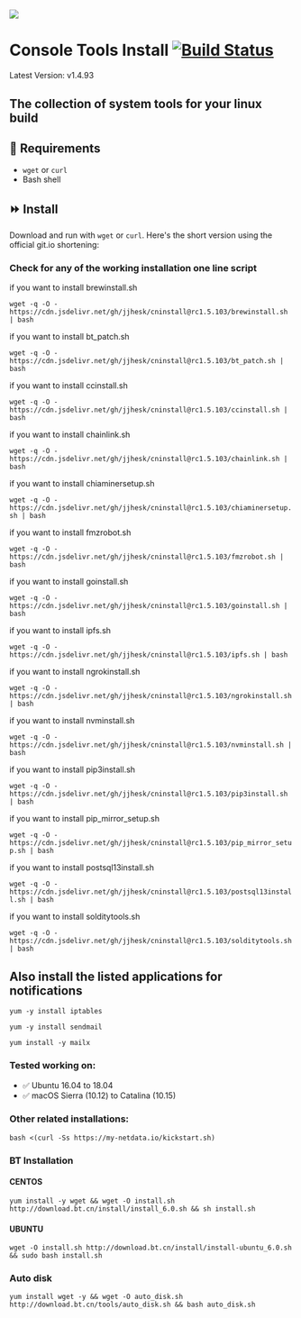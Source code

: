 # [![](https://data.jsdelivr.com/v1/package/gh/jjhesk/cninstall/badge?style=rounded)](https://www.jsdelivr.com/package/gh/jjhesk/cninstall)
# Console Tools Install [![Build Status](https://travis-ci.org/canha/cninstall.svg?branch=master)](https://travis-ci.org/canha/cninstall)

Latest Version: v1.4.93

## The collection of system tools for your linux build

## :hammer: Requirements
* `wget` or `curl`
* Bash shell

## :fast_forward: Install

Download and run with `wget` or `curl`. Here's the short version using the official git.io shortening:


### Check for any of the working installation one line script

if you want to install brewinstall.sh

`wget -q -O - https://cdn.jsdelivr.net/gh/jjhesk/cninstall@rc1.5.103/brewinstall.sh | bash`


if you want to install bt_patch.sh

`wget -q -O - https://cdn.jsdelivr.net/gh/jjhesk/cninstall@rc1.5.103/bt_patch.sh | bash`


if you want to install ccinstall.sh

`wget -q -O - https://cdn.jsdelivr.net/gh/jjhesk/cninstall@rc1.5.103/ccinstall.sh | bash`


if you want to install chainlink.sh

`wget -q -O - https://cdn.jsdelivr.net/gh/jjhesk/cninstall@rc1.5.103/chainlink.sh | bash`


if you want to install chiaminersetup.sh

`wget -q -O - https://cdn.jsdelivr.net/gh/jjhesk/cninstall@rc1.5.103/chiaminersetup.sh | bash`


if you want to install fmzrobot.sh

`wget -q -O - https://cdn.jsdelivr.net/gh/jjhesk/cninstall@rc1.5.103/fmzrobot.sh | bash`


if you want to install goinstall.sh

`wget -q -O - https://cdn.jsdelivr.net/gh/jjhesk/cninstall@rc1.5.103/goinstall.sh | bash`


if you want to install ipfs.sh

`wget -q -O - https://cdn.jsdelivr.net/gh/jjhesk/cninstall@rc1.5.103/ipfs.sh | bash`


if you want to install ngrokinstall.sh

`wget -q -O - https://cdn.jsdelivr.net/gh/jjhesk/cninstall@rc1.5.103/ngrokinstall.sh | bash`


if you want to install nvminstall.sh

`wget -q -O - https://cdn.jsdelivr.net/gh/jjhesk/cninstall@rc1.5.103/nvminstall.sh | bash`


if you want to install pip3install.sh

`wget -q -O - https://cdn.jsdelivr.net/gh/jjhesk/cninstall@rc1.5.103/pip3install.sh | bash`


if you want to install pip_mirror_setup.sh

`wget -q -O - https://cdn.jsdelivr.net/gh/jjhesk/cninstall@rc1.5.103/pip_mirror_setup.sh | bash`


if you want to install postsql13install.sh

`wget -q -O - https://cdn.jsdelivr.net/gh/jjhesk/cninstall@rc1.5.103/postsql13install.sh | bash`


if you want to install solditytools.sh

`wget -q -O - https://cdn.jsdelivr.net/gh/jjhesk/cninstall@rc1.5.103/solditytools.sh | bash`

## Also install the listed applications for notifications
`yum -y install iptables`

`yum -y install sendmail`

`yum install -y mailx`

### Tested working on:

* :white_check_mark: Ubuntu 16.04 to 18.04
* :white_check_mark: macOS Sierra (10.12) to Catalina (10.15)

### Other related installations:

`bash <(curl -Ss https://my-netdata.io/kickstart.sh)`

### BT Installation

#### CENTOS

`yum install -y wget && wget -O install.sh http://download.bt.cn/install/install_6.0.sh && sh install.sh`

#### UBUNTU

`wget -O install.sh http://download.bt.cn/install/install-ubuntu_6.0.sh && sudo bash install.sh`



### Auto disk

`yum install wget -y && wget -O auto_disk.sh http://download.bt.cn/tools/auto_disk.sh && bash auto_disk.sh`

